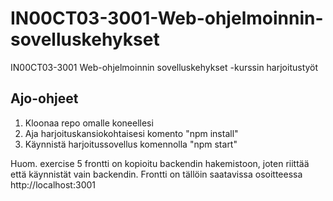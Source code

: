 # IN00CT03-3001-Web-ohjelmoinnin-sovelluskehykset
IN00CT03-3001 Web-ohjelmoinnin sovelluskehykset -kurssin harjoitustyöt

## Ajo-ohjeet
1. Kloonaa repo omalle koneellesi
2. Aja harjoituskansiokohtaisesi komento "npm install"
3. Käynnistä harjoitussovellus komennolla "npm start"

Huom. exercise 5 frontti on kopioitu backendin hakemistoon, joten riittää että käynnistät vain backendin. Frontti on tällöin saatavissa osoitteessa http://localhost:3001

